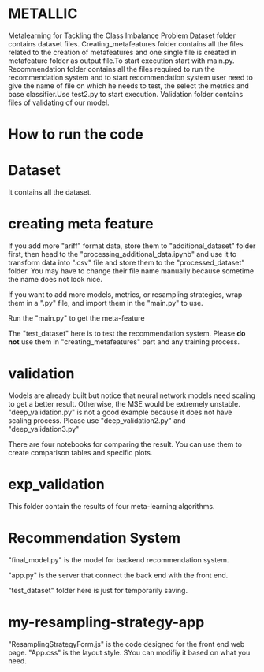 # METALLIC
Metalearning for Tackling the Class Imbalance Problem
Dataset folder contains dataset files. 
Creating_metafeatures folder contains all the files related to the creation of metafeatures and one single file is created in metafeature folder as output file.To start execution start with main.py.
Recommendation folder contains all the files required to run the recommendation system and to start recommendation system user need to give the name of file on which he needs to test, the select the metrics and base classifier.Use test2.py to start execution.
Validation folder contains files of validating of our model.

# How to run the code
# Dataset
It contains all the dataset.

# creating meta feature
If you add more "ariff" format data, store them to "additional_dataset" folder first, then head to the "processing_additional_data.ipynb" and use it to transform data into ".csv" file and store them to the "processed_dataset" folder. You may have to change their file name manually because sometime the name does not look nice. 

If you want to add more models, metrics, or resampling strategies, wrap them in a ".py" file, and import them in the "main.py" to use.

Run the "main.py" to get the meta-feature

The "test_dataset" here is to test the recommendation system. Please **do not** use them in "creating_metafeatures" part and any training process.

# validation
Models are already built but notice that neural network models need scaling to get a better result. Otherwise, the MSE would be extremely unstable. "deep_validation.py" is not a good example because it does not have scaling process. Please use "deep_validation2.py" and "deep_validation3.py"

There are four notebooks for comparing the result. You can use them to create comparison tables and specific plots.

# exp_validation
This folder contain the results of four meta-learning algorithms.

# Recommendation System
"final_model.py" is the model for backend recommendation system.

"app.py" is the server that connect the back end with the front end.

"test_dataset" folder here is just for temporarily saving.

# my-resampling-strategy-app
"ResamplingStrategyForm.js" is the code designed for the front end web page. "App.css" is the layout style. SYou can modifiy it based on what you need.

